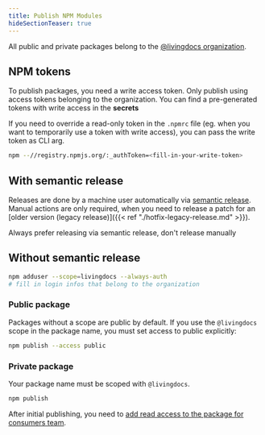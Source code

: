 ```yaml
---
title: Publish NPM Modules
hideSectionTeaser: true
---
```


All public and private packages belong to the [@livingdocs organization](https://www.npmjs.com/org/livingdocs).


## NPM tokens

To publish packages, you need a write access token. Only publish using access tokens belonging to the organization. You can find a pre-generated tokens with write access in the **secrets**


If you need to override a read-only token in the `.npmrc` file (eg. when you want to temporarily use a token with write access), you can pass the write token as CLI arg.

```sh
npm --//registry.npmjs.org/:_authToken=<fill-in-your-write-token>
```


## With semantic release

Releases are done by a machine user automatically via [semantic release](https://github.com/semantic-release/semantic-release).
Manual actions are only required, when you need to release a patch for an [older version (legacy release)]({{< ref "./hotfix-legacy-release.md" >}}).

Always prefer releasing via semantic release, don't release manually


## Without semantic release

```sh
npm adduser --scope=livingdocs --always-auth
# fill in login infos that belong to the organization
```


### Public package

Packages without a scope are public by default. If you use the `@livingdocs` scope in the package name, you must set access to public explicitly:

```sh
npm publish --access public
```


### Private package

Your package name must be scoped with `@livingdocs`.

```sh
npm publish
```

After initial publishing, you need to [add read access to the package for consumers team](https://www.npmjs.com/org/livingdocs/team/consumers/add-package).
